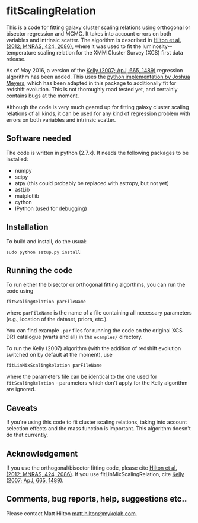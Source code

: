 # fitScalingRelation

This is a code for fitting galaxy cluster scaling relations using orthogonal or bisector regression and MCMC. It takes
into account errors on both variables and intrinsic scatter. The algorithm is described in [Hilton et al. 
(2012; MNRAS, 424, 2086)](http://adsabs.harvard.edu/abs/2012MNRAS.424.2086H), where it was used to fit the 
luminosity--temperature scaling relation for the XMM Cluster Survey (XCS) first data release.

As of May 2016, a version of the [Kelly (2007; ApJ, 665, 1489)](http://adsabs.harvard.edu/abs/2007ApJ...665.1489K)
regression algorithm has been added. This uses the [python implementation by Joshua Meyers](https://github.com/jmeyers314/linmix),
which has been adapted in this package to additionally fit for redshift evolution. This is not thoroughly
road tested yet, and certainly contains bugs at the moment.

Although the code is very much geared up for fitting galaxy cluster scaling relations of all kinds, it can
be used for any kind of regression problem with errors on both variables and intrinsic scatter.

## Software needed

The code is written in python (2.7.x). It needs the following packages to be installed:
    
* numpy
* scipy
* atpy (this could probably be replaced with astropy, but not yet)
* astLib
* matplotlib
* cython
* IPython (used for debugging)

## Installation

To build and install, do the usual:
    
```sudo python setup.py install```

## Running the code

To run either the bisector or orthogonal fitting algorthms, you can run the code using

```fitScalingRelation parFileName```

where `parFileName` is the name of a file containing all necessary parameters (e.g., location of the dataset,
priors, etc.).

You can find example `.par` files for running the code on the original XCS DR1 catalogue (warts and all) in
the `examples/` directory.

To run the Kelly (2007) algorithm (with the addition of redshift evolution switched on by default at the 
moment), use

```fitLinMixScalingRelation parFileName```

where the parameters file can be identical to the one used for ```fitScalingRelation``` - parameters
which don't apply for the Kelly algorithm are ignored.

## Caveats

If you're using this code to fit cluster scaling relations, taking into account selection effects and the 
mass function is important. This algorithm doesn't do that currently.

## Acknowledgement

If you use the orthogonal/bisector fitting code, please cite [Hilton et al. (2012; MNRAS, 424, 2086)](http://adsabs.harvard.edu/abs/2012MNRAS.424.2086H). 
If you use fitLinMixScalingRelation, cite [Kelly (2007; ApJ, 665, 1489)](http://adsabs.harvard.edu/abs/2007ApJ...665.1489K).

## Comments, bug reports, help, suggestions etc..

Please contact Matt Hilton <matt.hilton@mykolab.com>.
